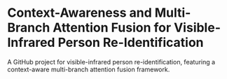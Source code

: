 # Context-Awareness and Multi-Branch Attention Fusion for Visible-Infrared Person Re-Identification
A GitHub project for visible-infrared person re-identification, featuring a context-aware multi-branch attention fusion framework. 
